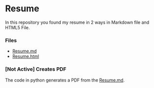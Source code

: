# Resume
In this repository you found my resume in 2 ways in Markdown file and HTML5 File.

### Files
- [Resume.md](data/Resume.md)
- [Resume.html](data/Resume.html)

### [Not Active] Creates PDF
The code in python generates a PDF from the [Resume.md](data/Resume.md).